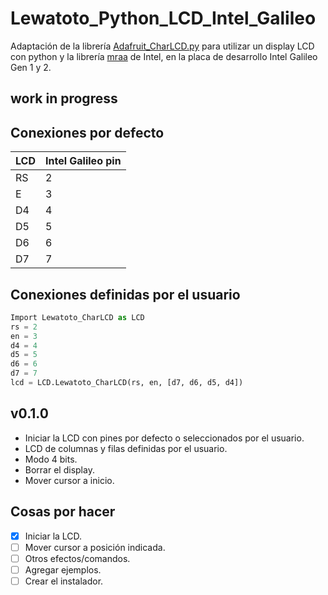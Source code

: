 # Lewatoto_Python_LCD_Intel_Galileo
Adaptación de la librería [Adafruit_CharLCD.py][ada] para utilizar un display LCD con python y la librería [mraa][fa1ebf5e] de
Intel, en la placa de desarrollo Intel Galileo Gen 1 y 2.

## **work in progress**

## Conexiones por defecto
LCD|Intel Galileo pin|  
---|-----------------|
RS |2                 
E  |3                
D4 |4                
D5 |5                
D6 |6                
D7 |7                

## Conexiones definidas por el usuario
``` python
Import Lewatoto_CharLCD as LCD
rs = 2
en = 3
d4 = 4
d5 = 5
d6 = 6
d7 = 7
lcd = LCD.Lewatoto_CharLCD(rs, en, [d7, d6, d5, d4])
```
## v0.1.0
- Iniciar la LCD con pines por defecto o seleccionados por el usuario.
- LCD de columnas y filas definidas por el usuario.
- Modo 4 bits.
- Borrar el display.
- Mover cursor a inicio.

## Cosas por hacer
- [x] Iniciar la LCD.
- [ ] Mover cursor a posición indicada.
- [ ] Otros efectos/comandos.
- [ ] Agregar ejemplos.
- [ ] Crear el instalador.

[fa1ebf5e]: https://github.com/intel-iot-devkit/mraa "mraa"
[ada]: https://github.com/adafruit/Adafruit-Raspberry-Pi-Python-Code/blob/legacy/Adafruit_CharLCD/Adafruit_CharLCD.py "Adafruit_CharLCD"
